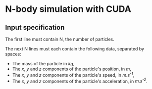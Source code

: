 # N-body simulation with CUDA

## Input specification

The first line must contain N, the number of particles.

The next N lines must each contain the following data, separated by spaces:

* The mass of the particle in _kg_,
* The _x_, _y_ and _z_ components of the particle's position, in _m_,
* The _x_, _y_ and _z_ components of the particle's speed, in _m.s<sup>-1</sup>_,
* The _x_, _y_ and _z_ components of the particle's acceleration, in _m.s<sup>-2</sup>_.
